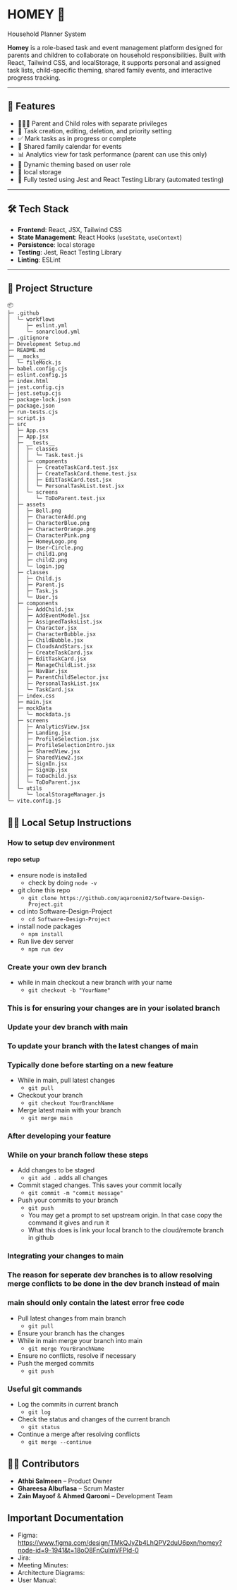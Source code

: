 
# HOMEY 🏡 
 Household Planner System

**Homey** is a role-based task and event management platform designed for parents and children to collaborate on household responsibilities. Built with React, Tailwind CSS, and localStorage, it supports personal and assigned task lists, child-specific theming, shared family events, and interactive progress tracking.

---

## 🚀 Features

- 👨‍👩‍👧 Parent and Child roles with separate privileges
- 📝 Task creation, editing, deletion, and priority setting
- ✅ Mark tasks as in progress or complete
- 📅 Shared family calendar for events
- 📊 Analytics view for task performance (parent can use this only)
- 🎨 Dynamic theming based on user role
- 💾 local storage
- 🧪 Fully tested using Jest and React Testing Library (automated testing)

---

## 🛠️ Tech Stack

- **Frontend**: React, JSX, Tailwind CSS
- **State Management**: React Hooks (`useState`, `useContext`)
- **Persistence**: local storage
- **Testing**: Jest, React Testing Library
- **Linting**: ESLint

---

## 📁 Project Structure
```
📦 
├─ .github
│  └─ workflows
│     ├─ eslint.yml
│     └─ sonarcloud.yml
├─ .gitignore
├─ Development Setup.md
├─ README.md
├─ __mocks__
│  └─ fileMock.js
├─ babel.config.cjs
├─ eslint.config.js
├─ index.html
├─ jest.config.cjs
├─ jest.setup.cjs
├─ package-lock.json
├─ package.json
├─ run-tests.cjs
├─ script.js
├─ src
│  ├─ App.css
│  ├─ App.jsx
│  ├─ __tests__
│  │  ├─ classes
│  │  │  └─ Task.test.js
│  │  ├─ components
│  │  │  ├─ CreateTaskCard.test.jsx
│  │  │  ├─ CreateTaskCard.theme.test.jsx
│  │  │  ├─ EditTaskCard.test.jsx
│  │  │  └─ PersonalTaskList.test.jsx
│  │  └─ screens
│  │     └─ ToDoParent.test.jsx
│  ├─ assets
│  │  ├─ Bell.png
│  │  ├─ CharacterAdd.png
│  │  ├─ CharacterBlue.png
│  │  ├─ CharacterOrange.png
│  │  ├─ CharacterPink.png
│  │  ├─ HomeyLogo.png
│  │  ├─ User-Circle.png
│  │  ├─ child1.png
│  │  ├─ child2.png
│  │  └─ login.jpg
│  ├─ classes
│  │  ├─ Child.js
│  │  ├─ Parent.js
│  │  ├─ Task.js
│  │  └─ User.js
│  ├─ components
│  │  ├─ AddChild.jsx
│  │  ├─ AddEventModel.jsx
│  │  ├─ AssignedTasksList.jsx
│  │  ├─ Character.jsx
│  │  ├─ CharacterBubble.jsx
│  │  ├─ ChildBubble.jsx
│  │  ├─ CloudsAndStars.jsx
│  │  ├─ CreateTaskCard.jsx
│  │  ├─ EditTaskCard.jsx
│  │  ├─ ManageChildList.jsx
│  │  ├─ NavBar.jsx
│  │  ├─ ParentChildSelector.jsx
│  │  ├─ PersonalTaskList.jsx
│  │  └─ TaskCard.jsx
│  ├─ index.css
│  ├─ main.jsx
│  ├─ mockData
│  │  └─ mockdata.js
│  ├─ screens
│  │  ├─ AnalyticsView.jsx
│  │  ├─ Landing.jsx
│  │  ├─ ProfileSelection.jsx
│  │  ├─ ProfileSelectionIntro.jsx
│  │  ├─ SharedView.jsx
│  │  ├─ SharedView2.jsx
│  │  ├─ SignIn.jsx
│  │  ├─ SignUp.jsx
│  │  ├─ ToDoChild.jsx
│  │  └─ ToDoParent.jsx
│  └─ utils
│     └─ localStorageManager.js
└─ vite.config.js
```
## 🧑‍💻 Local Setup Instructions
### How to setup dev environment

#### repo setup

- ensure node is installed
  - check by doing ``` node -v ```
- git clone this repo
  - ``` git clone https://github.com/aqarooni02/Software-Design-Project.git ```
- cd into Software-Design-Project
  - ``` cd Software-Design-Project ```
- install node packages
  - ``` npm install ```
- Run live dev server
  - ``` npm run dev ```

### Create your own dev branch

- while in main checkout a new branch with your name
  - ``` git checkout -b "YourName" ```

### This is for ensuring your changes are in your isolated branch

### Update your dev branch with main

### To update your branch with the latest changes of main

### Typically done before starting on a new feature

- While in main, pull latest changes
  - ``` git pull ```
- Checkout your branch
  - ``` git checkout YourBranchName ```
- Merge latest main with your branch
  - ``` git merge main ```

### After developing your feature

### While on your branch follow these steps

- Add changes to be staged
  - ``` git add . ``` adds all changes
- Commit staged changes. This saves your commit locally
  - ``` git commit -m "commit message" ```
- Push your commits to your branch
  - ``` git push ```
  - You may get a prompt to set upstream origin. In that case copy the command it gives and run it
  - What this does is link your local branch to the cloud/remote branch in github

### Integrating your changes to main

### The reason for seperate dev branches is to allow resolving merge conflicts to be done in the dev branch instead of main

### main should only contain the latest error free code

- Pull latest changes from main branch
  - ``` git pull ```
- Ensure your branch has the changes
- While in main merge your branch into main
  - ``` git merge YourBranchName ```
- Ensure no conflicts, resolve if necessary
- Push the merged commits
  - ``` git push ```

### Useful git commands

- Log the commits in current branch
  - ``` git log ```
- Check the status and changes of the current branch
  - ``` git status ```
- Continue a merge after resolving conflicts
  - ``` git merge --continue ```
  
## 🙋‍♂️ Contributors
- **Athbi Salmeen** – Product Owner  
- **Ghareesa Albuflasa** – Scrum Master
- **Zain Mayoof** & **Ahmed Qarooni** – Development Team   


## Important Documentation
- Figma: https://www.figma.com/design/TMkQJyZb4LhQPV2duU6pxn/homey?node-id=9-1941&t=18oO8FnCuImVFPld-0
- Jira:
- Meeting Minutes: 
- Architecture Diagrams:
- User Manual: 
